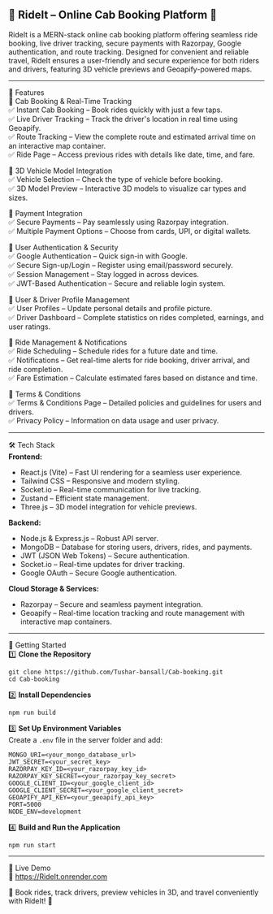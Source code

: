 💬 RideIt – Online Cab Booking Platform 🚖  
--------------------------------------------------------------

RideIt is a MERN-stack online cab booking platform offering seamless ride booking, live driver tracking, secure payments with Razorpay, Google authentication, and route tracking. Designed for convenient and reliable travel, RideIt ensures a user-friendly and secure experience for both riders and drivers, featuring 3D vehicle previews and Geoapify-powered maps.

--------------------------------------------------------------

🌟 Features  
🔹 Cab Booking & Real-Time Tracking  
✅ Instant Cab Booking – Book rides quickly with just a few taps.  
✅ Live Driver Tracking – Track the driver's location in real time using Geoapify.  
✅ Route Tracking – View the complete route and estimated arrival time on an interactive map container.  
✅ Ride Page – Access previous rides with details like date, time, and fare.  

🔹 3D Vehicle Model Integration  
✅ Vehicle Selection – Check the type of vehicle before booking.  
✅ 3D Model Preview – Interactive 3D models to visualize car types and sizes.  

🔹 Payment Integration  
✅ Secure Payments – Pay seamlessly using Razorpay integration.  
✅ Multiple Payment Options – Choose from cards, UPI, or digital wallets.  

🔹 User Authentication & Security  
✅ Google Authentication – Quick sign-in with Google.  
✅ Secure Sign-up/Login – Register using email/password securely.  
✅ Session Management – Stay logged in across devices.  
✅ JWT-Based Authentication – Secure and reliable login system.  

🔹 User & Driver Profile Management  
✅ User Profiles – Update personal details and profile picture.  
✅ Driver Dashboard – Complete statistics on rides completed, earnings, and user ratings.  

🔹 Ride Management & Notifications  
✅ Ride Scheduling – Schedule rides for a future date and time.  
✅ Notifications – Get real-time alerts for ride booking, driver arrival, and ride completion.  
✅ Fare Estimation – Calculate estimated fares based on distance and time.  

🔹 Terms & Conditions  
✅ Terms & Conditions Page – Detailed policies and guidelines for users and drivers.  
✅ Privacy Policy – Information on data usage and user privacy.  

--------------------------------------------------------------

🛠 Tech Stack  
**Frontend:**  
- React.js (Vite) – Fast UI rendering for a seamless user experience.  
- Tailwind CSS – Responsive and modern styling.  
- Socket.io – Real-time communication for live tracking.  
- Zustand – Efficient state management.  
- Three.js – 3D model integration for vehicle previews.  

**Backend:**  
- Node.js & Express.js – Robust API server.  
- MongoDB – Database for storing users, drivers, rides, and payments.  
- JWT (JSON Web Tokens) – Secure authentication.  
- Socket.io – Real-time updates for driver tracking.  
- Google OAuth – Secure Google authentication.  

**Cloud Storage & Services:**  
- Razorpay – Secure and seamless payment integration.  
- Geoapify – Real-time location tracking and route management with interactive map containers.  

--------------------------------------------------------------

🚀 Getting Started  
1️⃣ **Clone the Repository**  
```
git clone https://github.com/Tushar-bansall/Cab-booking.git
cd Cab-booking
```

2️⃣ **Install Dependencies**  
```
npm run build
```

3️⃣ **Set Up Environment Variables**  
Create a `.env` file in the server folder and add:  
```
MONGO_URI=<your_mongo_database_url>
JWT_SECRET=<your_secret_key>
RAZORPAY_KEY_ID=<your_razorpay_key_id>
RAZORPAY_KEY_SECRET=<your_razorpay_key_secret>
GOOGLE_CLIENT_ID=<your_google_client_id>
GOOGLE_CLIENT_SECRET=<your_google_client_secret>
GEOAPIFY_API_KEY=<your_geoapify_api_key>
PORT=5000
NODE_ENV=development
```

4️⃣ **Build and Run the Application**  
```
npm run start
```

--------------------------------------------------------------

🎥 Live Demo  
🔗 https://RideIt.onrender.com 

🚖 Book rides, track drivers, preview vehicles in 3D, and travel conveniently with RideIt! 🚀
